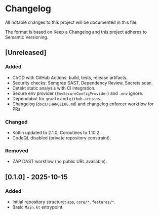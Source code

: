 # Changelog

All notable changes to this project will be documented in this file.

The format is based on Keep a Changelog and this project adheres to Semantic Versioning.

## [Unreleased]
### Added
- CI/CD with GitHub Actions: build, tests, release artifacts.
- Security checks: Semgrep SAST, Dependency Review, Secrets scan.
- Detekt static analysis with CI integration.
- Secure env provider (`EnvSecureConfigProvider`) and `.env` ignore.
- Dependabot for `gradle` and `github-actions`.
- Changelog (`docs/CHANGELOG.md`) and changelog enforcer workflow for PRs.

### Changed
- Kotlin updated to 2.1.0, Coroutines to 1.10.2.
- CodeQL disabled (private repository constraint).

### Removed
- ZAP DAST workflow (no public URL available).

## [0.1.0] - 2025-10-15
### Added
- Initial repository structure: `app`, `core/*`, `features/*`.
- Basic `Main.kt` entrypoint.
